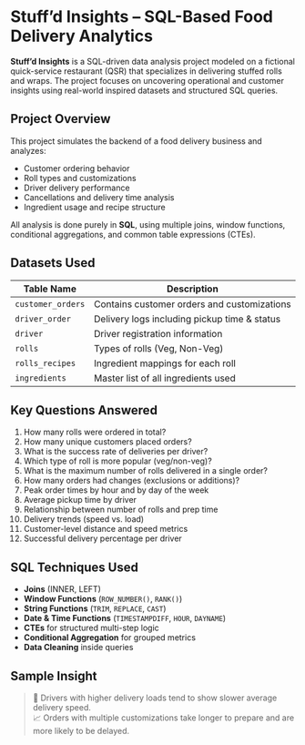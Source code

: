 #  Stuff’d Insights – SQL-Based Food Delivery Analytics

**Stuff’d Insights** is a SQL-driven data analysis project modeled on a fictional quick-service restaurant (QSR) that specializes in delivering stuffed rolls and wraps. The project focuses on uncovering operational and customer insights using real-world inspired datasets and structured SQL queries.



##  Project Overview

This project simulates the backend of a food delivery business and analyzes:

- Customer ordering behavior
- Roll types and customizations
- Driver delivery performance
- Cancellations and delivery time analysis
- Ingredient usage and recipe structure

All analysis is done purely in **SQL**, using multiple joins, window functions, conditional aggregations, and common table expressions (CTEs).



##  Datasets Used

| Table Name        | Description                                      |
|-------------------|--------------------------------------------------|
| `customer_orders` | Contains customer orders and customizations      |
| `driver_order`    | Delivery logs including pickup time & status     |
| `driver`          | Driver registration information                  |
| `rolls`           | Types of rolls (Veg, Non-Veg)                    |
| `rolls_recipes`   | Ingredient mappings for each roll                |
| `ingredients`     | Master list of all ingredients used              |



##  Key Questions Answered

1. How many rolls were ordered in total?
2. How many unique customers placed orders?
3. What is the success rate of deliveries per driver?
4. Which type of roll is more popular (veg/non-veg)?
5. What is the maximum number of rolls delivered in a single order?
6. How many orders had changes (exclusions or additions)?
7. Peak order times by hour and by day of the week
8. Average pickup time by driver
9. Relationship between number of rolls and prep time
10. Delivery trends (speed vs. load)
11. Customer-level distance and speed metrics
12. Successful delivery percentage per driver



##  SQL Techniques Used

- **Joins** (INNER, LEFT)
- **Window Functions** (`ROW_NUMBER()`, `RANK()`)
- **String Functions** (`TRIM`, `REPLACE`, `CAST`)
- **Date & Time Functions** (`TIMESTAMPDIFF`, `HOUR`, `DAYNAME`)
- **CTEs** for structured multi-step logic
- **Conditional Aggregation** for grouped metrics
- **Data Cleaning** inside queries



##  Sample Insight

> 🚴 Drivers with higher delivery loads tend to show slower average delivery speed.  
> 📈 Orders with multiple customizations take longer to prepare and are more likely to be delayed.




